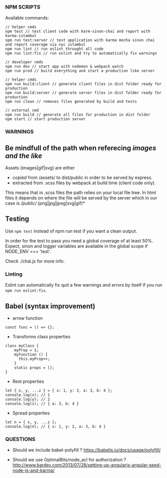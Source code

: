 ### NPM SCRIPTS

Available commands:

```
// helper cmds
npm test // test client code with karm-sinon-chai and report with karma-istambul
npm run test:server // test application with karma mocha sinon chai and report coverage via nyc istambul
npm run lint // run eslint throught all code
npm run lint:fix // run eslint and try to automatically fix warnings

// developer cmds
npm run dev // start app with nodemon & webpack watch
npm run prod // build everything and start a production like server

// helper cmds
npm run build:client // generate client files in dist folder ready for production
npm run build:server // generate server files in dist folder ready for production
npm run clean // removes files generated by build and tests

// external cmd
npm run build // generate all files for production in dist folder
npm start // start production server

```


### WARNINGS

## Be mindfull of the path when referecing *images and the like*

Assets (images|gif|svg) are either
  - copied from /assets/ to dist/public in order to be served by express.
  - extracted from .scss files by webpack at build time (client code only).

This means that in .scss files the path relies on your local file tree.
In html files it depends on where the file will be served by the server which in our case is */public/*.(png|jpg|jpeg|svg|gif)*


## Testing

Use `npm test` instead of npm run test if you want a clean output.

In order for the test to pass you need a global coverage of at least 50%.
Expect, sinon and logger variables are available in the global scope if NODE_ENV === 'test'.

Check ./chai.js for more info.

### Linting

Eslint can automatically fix quit a few warnings and errors by itself if you run `npm run eslint:fix`.

## Babel (syntax improvement)

- arrow function
```
const func = () => {};
```

- Transforms class properties

```
class myClass {
    myProp = 1;
    myFunction () {
      this.myProp++;
    }
    static props = [];
}
```

- Rest properties
```
let { x, y, ...z } = { x: 1, y: 2, a: 3, b: 4 };
console.log(x); // 1
console.log(y); // 2
console.log(z); // { a: 3, b: 4 }
```

- Spread properties
```
let n = { x, y, ...z };
console.log(n); // { x: 1, y: 2, a: 3, b: 4 }
```

### QUESTIONS

- Should we include babel-polyfill ?
https://babeljs.io/docs/usage/polyfill/

- Should we use OptimalBits/node_acl for authorization ?
http://www.bardev.com/2013/07/28/setting-up-angularjs-angular-seed-node-js-and-karma/
